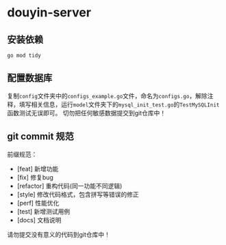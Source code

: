 # douyin-server

## 安装依赖
```shell
go mod tidy
```

## 配置数据库
复制`config`文件夹中的`configs_example.go`文件，命名为`configs.go`，解除注释，填写相关信息，运行`model`文件夹下的`mysql_init_test.go`的`TestMySQLInit`函数测试无误即可。
切勿把任何敏感数据提交到git仓库中！

## git commit 规范
前缀规范：
- [feat] 新增功能
- [fix] 修复bug
- [refactor] 重构代码(同一功能不同逻辑)
- [style] 修改代码格式，包含拼写等错误的修正
- [perf] 性能优化
- [test] 新增测试用例
- [docs] 文档说明

请勿提交没有意义的代码到git仓库中！
